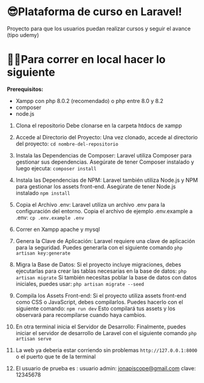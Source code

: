 # 😎Plataforma de curso  en Laravel!

Proyecto para que  los usuarios puedan realizar cursos y seguir el avance (tipo udemy)


# 🧑‍💻Para correr en local hacer lo siguiente

**Prerequisitos:**
 - Xampp con php 8.0.2 (recomendado) o php entre 8.0 y 8.2
 - composer
 - node.js

 1. Clona el repositorio
    Debe clonarse en  la carpeta htdocs de xampp
 2. Accede al Directorio del Proyecto: Una vez clonado, accede al directorio del proyecto:
	`cd nombre-del-repositorio`
  
 3. Instala las Dependencias de Composer: Laravel utiliza Composer para gestionar sus dependencias. Asegúrate de tener Composer instalado y luego ejecuta:
  `composer install`
  
 4. Instala las Dependencias de NPM: Laravel también utiliza Node.js y NPM para gestionar los assets front-end. Asegúrate de tener Node.js instalado
  `npm install`
 5. Copia el Archivo .env: Laravel utiliza un archivo .env para la configuración del entorno. Copia el archivo de ejemplo .env.example a .env:
 `cp .env.example .env`

 6. Correr en Xampp apache y mysql
 
 7. Genera la Clave de Aplicación: Laravel requiere una clave de aplicación para la seguridad. Puedes generarla con el siguiente comando
 `php artisan key:generate`
 8. Migra la Base de Datos: Si el proyecto incluye migraciones, debes ejecutarlas para crear las tablas necesarias en la base de datos:
 `php artisan migrate`
		 Si también necesitas poblar la base de datos con datos iniciales, puedes usar:
		 `php artisan migrate --seed`
 
 9. Compila los Assets Front-end: Si el proyecto utiliza assets front-end como CSS o JavaScript, debes compilarlos. Puedes hacerlo con el siguiente comando:
 `npm run dev`
 Esto compilará tus assets y los observará para recompilarse cuando haya cambios.
 
 10. En otra terminal inicia el Servidor de Desarrollo: Finalmente, puedes iniciar el servidor de desarrollo de Laravel con el siguiente comando
 `php artisan serve`

 11. La web ya deberia estar corriendo sin  problemas
   `http://127.0.0.1:8000`
   o el puerto que te de la terminal

 12. El usuario de prueba es :
   usuario admin: jonapiscope@gmail.com
   clave: 12345678

 
 